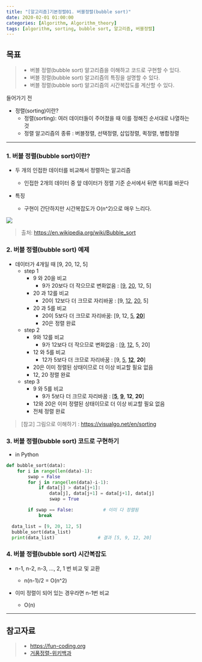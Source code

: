 ```yaml
---
title: "[알고리즘]기본정렬01. 버블정렬(bubble sort)"
date: 2020-02-01 01:00:00
categories: [Algorithm, Algorithm_theory]
tags: [algorithm, sorting, bubble sort, 알고리즘, 버블정렬]
---
```

## 목표
> * 버블 정렬(bubble sort) 알고리즘을 이해하고 코드로 구현할 수 있다.   
> * 버블 정렬(bubble sort) 알고리즘의 특징을 설명할 수 있다.   
> * 버블 정렬(bubble sort) 알고리즘의 시간복잡도를 계산할 수 있다.

들어가기 전

* 정렬(sorting)이란?
  - 정렬(sorting): 여러 데이터들이 주어졌을 때 이를 정해진 순서대로 나열하는 것
  - 정렬 알고리즘의 종류 : 버블정렬, 선택정렬, 삽입정렬, 퀵정렬, 병합정렬   

------------------------------------------------------

### 1. 버블 정렬(bubble sort)이란?
* 두 개의 인접한 데이터를 비교해서 정렬하는 알고리즘
  - 인접한 2개의 데이터 중 앞 데이터가 정렬 기준 순서에서 뒤면 위치를 바꾼다

* 특징
  - 구현이 간단하지만 시간복잡도가 O(n^2)으로 매우 느리다.

![](https://upload.wikimedia.org/wikipedia/commons/c/c8/Bubble-sort-example-300px.gif)


> 출처: <https://en.wikipedia.org/wiki/Bubble_sort>

### 2. 버블 정렬(bubble sort) 예제
* 데이터가 4개일 때 [9, 20, 12, 5]
  - step 1
    + 9 와 20을 비교
      + 9가 20보다 더 작으므로 변화없음 : [<U>9</U>, <U>20</U>, 12, 5]
    + 20 과 12를 비교
      + 20이 12보다 더 크므로 자리바꿈 : [9, <U>12</U>, <U>20</U>, 5]
    + 20 과 5를 비교
      + 20이 5보다 더 크므로 자리바꿈: [9, 12, <U>5</U>, **<U>20</U>**]
      + 20은 정렬 완료
  - step 2
    + 9와 12를 비교
      + 9가 12보다 더 작으므로 변화없음 : [<U>9</U>, <U>12</U>, 5, 20]
    + 12 와 5를 비교
      + 12가 5보다 더 크므로 자리바꿈 : [9, <U>5</U>, **<U>12</U>**, **20**]
    + 20은 이미 정렬된 상태이므로 더 이상 비교할 필요 없음
    + 12, 20 정렬 완료
  - step 3
    + 9 와 5를 비교
      + 9가 5보다 더 크므로 자리바꿈 : [**<U>5</U>**, **<U>9</U>**, **12**, **20**]
    + 12와 20은 이미 정렬된 상태이므로 더 이상 비교할 필요 없음
    + 전체 정렬 완료

> [참고] 그림으로 이해하기 : <https://visualgo.net/en/sorting>

### 3. 버블 정렬(bubble sort) 코드로 구현하기

* in Python
```python
def bubble_sort(data):
    for i in range(len(data)-1):
        swap = False
        for j in range(len(data)-i-1):
            if data[j] > data[j+1]:
                data[j], data[j+1] = data[j+1], data[j]
                swap = True

        if swap == False:           # 이미 다 정렬됨
            break

  data_list = [9, 20, 12, 5]
  bubble_sort(data_list)
  print(data_list)                # 결과 [5, 9, 12, 20]
```

### 4. 버블 정렬(bubble sort) 시간복잡도

* n-1, n-2, n-3, ..., 2, 1 번 비교 및 교환
  - n(n-1)/2 = O(n^2)

* 이미 정렬이 되어 있는 경우라면 n-1번 비교
  - O(n)

------------------------------------------------------
## 참고자료
> * <https://fun-coding.org>
> * [거품정렬-위키백과]

[거품정렬-위키백과]:https://ko.wikipedia.org/wiki/%EA%B1%B0%ED%92%88_%EC%A0%95%EB%A0%AC
